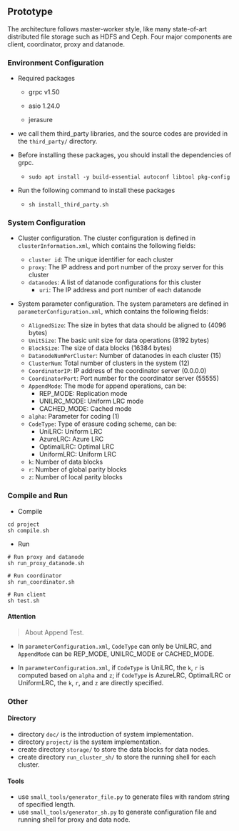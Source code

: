 ## Prototype

The architecture follows master-worker style, like many state-of-art distributed file storage such as HDFS and Ceph. Four major components are client, coordinator, proxy and datanode. 

### Environment Configuration

- Required packages

  * grpc v1.50

  * asio 1.24.0

  * jerasure

- we call them third_party libraries, and the source codes are provided in the `third_party/` directory.

- Before installing these packages, you should install the dependencies of grpc.

  - ```
    sudo apt install -y build-essential autoconf libtool pkg-config
    ```

- Run the following command to install these packages

  - ```
    sh install_third_party.sh
    ```

### System Configuration

- Cluster configuration. The cluster configuration is defined in `clusterInformation.xml`, which contains the following fields:

  * `cluster id`: The unique identifier for each cluster
  * `proxy`: The IP address and port number of the proxy server for this cluster
  * `datanodes`: A list of datanode configurations for this cluster
    - `uri`: The IP address and port number of each datanode

- System parameter configuration. The system parameters are defined in `parameterConfiguration.xml`, which contains the following fields:

  * `AlignedSize`: The size in bytes that data should be aligned to (4096 bytes)
  * `UnitSize`: The basic unit size for data operations (8192 bytes)
  * `BlockSize`: The size of data blocks (16384 bytes)
  * `DatanodeNumPerCluster`: Number of datanodes in each cluster (15)
  * `ClusterNum`: Total number of clusters in the system (12)
  * `CoordinatorIP`: IP address of the coordinator server (0.0.0.0)
  * `CoordinatorPort`: Port number for the coordinator server (55555)
  * `AppendMode`: The mode for append operations, can be:
    - REP_MODE: Replication mode
    - UNILRC_MODE: Uniform LRC mode  
    - CACHED_MODE: Cached mode
  * `alpha`: Parameter for coding (1)
  * `CodeType`: Type of erasure coding scheme, can be:
    - UniLRC: Uniform LRC
    - AzureLRC: Azure LRC
    - OptimalLRC: Optimal LRC
    - UniformLRC: Uniform LRC
  * `k`: Number of data blocks
  * `r`: Number of global parity blocks
  * `z`: Number of local parity blocks

### Compile and Run

- Compile

```
cd project
sh compile.sh
```

- Run

```
# Run proxy and datanode
sh run_proxy_datanode.sh

# Run coordinator
sh run_coordinator.sh

# Run client
sh test.sh
```

#### Attention

> About Append Test.

- In `parameterConfiguration.xml`, `CodeType` can only be UniLRC, and  `AppendMode` can be REP_MODE, UNILRC_MODE or CACHED_MODE.

- In `parameterConfiguration.xml`, if `CodeType` is UniLRC, the `k`, `r` is computed based on `alpha` and `z`; if `CodeType` is AzureLRC, OptimalLRC or UniformLRC, the `k`, `r`, and `z` are directly specified.

### Other

#### Directory

- directory `doc/`  is the introduction of system implementation.
- directory `project/` is the system implementation.
- create directory `storage/` to store the data blocks for data nodes.
- create directory `run_cluster_sh/` to store the running shell for each cluster.

#### Tools

- use `small_tools/generator_file.py` to generate files with random string of specified length.
- use `small_tools/generator_sh.py` to generate configuration file and running shell for proxy and data node.

